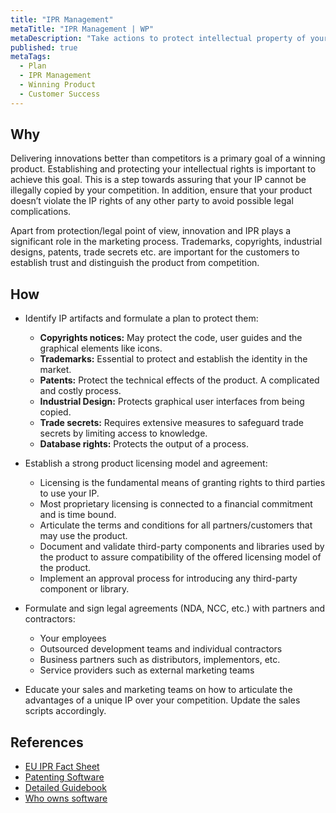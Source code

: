 ```yaml
---
title: "IPR Management"
metaTitle: "IPR Management | WP"
metaDescription: "Take actions to protect intellectual property of your business and technical innovations. Take necessary actions such as patenting, copyrights and non-disclosure agreements and validating compatibility of third-party licenses."
published: true
metaTags:
  - Plan
  - IPR Management
  - Winning Product
  - Customer Success
---
```


## Why
Delivering innovations better than competitors is a primary goal of a winning product. Establishing and protecting your intellectual rights is important to achieve this goal. This is a step towards assuring that your IP cannot be illegally copied by your competition. In addition, ensure that your product doesn’t violate the IP rights of any other party to avoid possible legal complications.

Apart from protection/legal point of view, innovation and IPR plays a significant role in the marketing process. Trademarks, copyrights, industrial designs, patents, trade secrets etc. are important for the customers to establish trust and distinguish the product from competition.


## How
- Identify IP artifacts and formulate a plan to protect them:
  - **Copyrights notices:** May protect the code, user guides and the graphical elements like icons.
  - **Trademarks:** Essential to protect and establish the identity in the market.
  - **Patents:** Protect the technical effects of the product. A complicated and costly process.
  - **Industrial Design:** Protects graphical user interfaces from being copied.
  - **Trade secrets:** Requires extensive measures to safeguard trade secrets by limiting access to knowledge.
  - **Database rights:** Protects the output of a process.


- Establish a strong product licensing model and agreement:
  - Licensing is the fundamental means of granting rights to third parties to use your IP.
  - Most proprietary licensing is connected to a financial commitment and is time bound.
  - Articulate the terms and conditions for all partners/customers that may use the product.
  - Document and validate third-party components and libraries used by the product to assure compatibility of the offered licensing model of the product.
  - Implement an approval process for introducing any third-party component or library.


- Formulate and sign legal agreements (NDA, NCC, etc.) with partners and contractors:
  - Your employees
  - Outsourced development teams and individual contractors
  - Business partners such as distributors, implementors, etc.
  - Service providers such as external marketing teams


- Educate your sales and marketing teams on how to articulate the advantages of a unique IP over your competition. Update the sales scripts accordingly.


## References
- [EU IPR Fact Sheet](https://iprhelpdesk.eu/sites/default/files/newsdocuments/Fact-Sheet-IPR-Management-in-Software-Development.pdf)
- [Patenting Software](https://www.wipo.int/sme/en/documents/software_patents_fulltext.html)
- [Detailed Guidebook](https://unctad.org/en/PublicationsLibrary/ictsd2004ipd10_en.pdf)
- [Who owns software](https://devhaus.ie/guides/intellectual-property-rights-who-owns-the-software)
